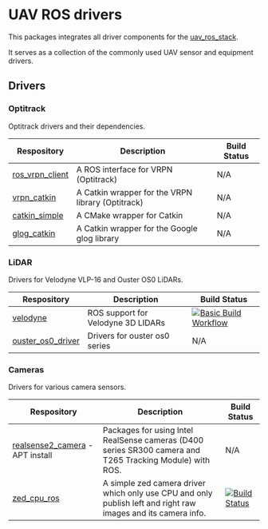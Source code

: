 # UAV ROS drivers

This packages integrates all driver components for the  [uav_ros_stack](https://github.com/lmark1/uav_ros_stack).  

It serves as a collection of the commonly used UAV sensor and equipment drivers.

## Drivers

### Optitrack

Optitrack drivers and their dependencies.

| Respository | Description | Build Status |
|----|----|----|
| [ros_vrpn_client](https://github.com/ethz-asl/ros_vrpn_client) | A ROS interface for VRPN (Optitrack) | N/A |
| [vrpn_catkin](https://github.com/ethz-asl/vrpn_catkin) | A Catkin wrapper for the VRPN library (Optitrack) | N/A |
| [catkin_simple](https://github.com/catkin/catkin_simple) | A CMake wrapper for Catkin | N/A |
| [glog_catkin](https://github.com/ethz-asl/glog_catkin) | A Catkin wrapper for the Google glog library | N/A |

### LiDAR

Drivers for Velodyne VLP-16 and Ouster OS0 LiDARs.

| Respository | Description | Build Status |
|----|----|----|
| [velodyne](https://github.com/ros-drivers/velodyne) | ROS support for Velodyne 3D LIDARs | [![Basic Build Workflow](https://github.com/ros-drivers/velodyne/actions/workflows/basic-build-ci.yaml/badge.svg?branch=master)](https://github.com/ros-drivers/velodyne/actions/workflows/basic-build-ci.yaml) |
| [ouster_os0_driver](https://github.com/larics/ouster_os0_driver) | Drivers for ouster os0 series | N/A |

### Cameras

Drivers for various camera sensors.

| Respository | Description | Build Status |
|----|----|----|
|[realsense2_camera](https://github.com/IntelRealSense/realsense-ros) - APT install | Packages for using Intel RealSense cameras (D400 series SR300 camera and T265 Tracking Module) with ROS.| N/A |
| [zed_cpu_ros](https://github.com/willdzeng/zed_cpu_ros) | A simple zed camera driver which only use CPU and only publish left and right raw images and its camera info. | [![Build Status](https://travis-ci.org/willdzeng/zed_cpu_ros.svg?branch=master)](https://travis-ci.org/willdzeng/zed_cpu_ros) |